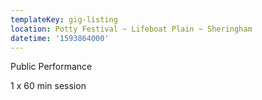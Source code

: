 ```yaml
---
templateKey: gig-listing
location: Potty Festival ~ Lifeboat Plain ~ Sheringham
datetime: '1593864000'
---
```

Public Performance

1 x 60 min session

